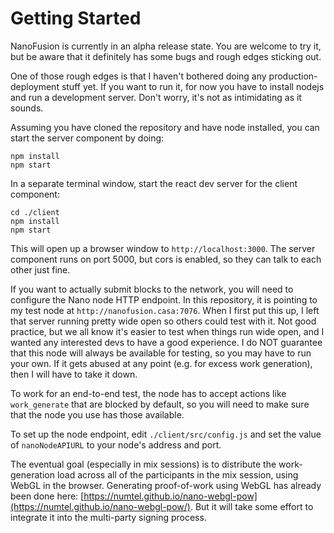# Getting Started

NanoFusion is currently in an alpha release state. You are welcome to try it, but be 
aware that it definitely has some bugs and rough edges sticking out.

One of those rough edges is that I haven't bothered doing any production-deployment 
stuff yet. If you want to run it, for now you have to install nodejs and run a 
development server. Don't worry, it's not as intimidating as it sounds.

Assuming you have cloned the repository and have node installed, you can start the server component by doing:
```
npm install
npm start
```

In a separate terminal window, start the react dev server for the client component:
```
cd ./client
npm install
npm start
```

This will open up a browser window to `http://localhost:3000`. The server component 
runs on port 5000, but cors is enabled, so they can talk to each other just fine.

If you want to actually submit blocks to the network, you will need to configure the 
Nano node HTTP endpoint. In this repository, it is pointing to my test node at 
`http://nanofusion.casa:7076`. When I first put this up, I left that server 
 running pretty wide open so others could test with it. Not good practice, but 
 we all know it's easier to test when things run wide open, and I wanted 
 any interested devs to have a good experience. I do NOT guarantee that this 
 node will always be available for testing, so you may have to run your own. If it gets 
 abused at any point (e.g. for excess work generation), then I will have to 
 take it down.

To work for an end-to-end test, the node has to accept actions like `work_generate` 
that are blocked by default, so you will need to make sure that the node you use 
has those available.

To set up the node endpoint, edit `./client/src/config.js` and set the value of `nanoNodeAPIURL` 
to your node's address and port.

The eventual goal (especially in mix sessions) is to distribute the work-generation 
 load across all of the participants in the mix session, using WebGL in the browser. 
 Generating proof-of-work using WebGL has already been done here: [https://numtel.github.io/nano-webgl-pow](https://numtel.github.io/nano-webgl-pow/). 
 But it will take some effort to integrate it into the multi-party signing process.
 